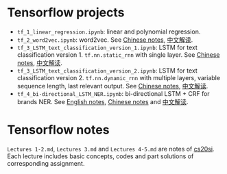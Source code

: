# Tensorflow projects
- `tf_1_linear_regression.ipynb`: linear and polynomial regression.
- `tf_2_word2vec.ipynb`: word2vec. See [Chinese notes](http://url.cn/5PKmy7W), [中文解读](http://url.cn/5PKmy7W).
- `tf_3_LSTM_text_classification_version_1.ipynb`: LSTM for text classification version 1. `tf.nn.static_rnn` with single layer. See [Chinese notes](http://url.cn/5cLDOQI), [中文解读](http://url.cn/5cLDOQI).
- `tf_3_LSTM_text_classification_version_2.ipynb`: LSTM for text classification version 2. `tf.nn.dynamic_rnn` with multiple layers, variable sequence length, last relevant output. See [Chinese notes](http://url.cn/5w5VbaI), [中文解读](http://url.cn/5w5VbaI).
- `tf_4_bi-directional_LSTM_NER.ipynb`: bi-directional LSTM + CRF for brands NER. See [English notes](https://github.com/gaoisbest/NLP-Projects/blob/master/Sequence%20labeling%20-%20NER/README.md), [Chinese notes](http://url.cn/5fcC754) and [中文解读](http://url.cn/5fcC754).

# Tensorflow notes
`Lectures 1-2.md`, `Lectures 3.md` and `Lectures 4-5.md` are notes of [cs20si](http://web.stanford.edu/class/cs20si/). Each lecture includes basic concepts, codes and part solutions of corresponding assignment.



